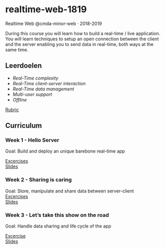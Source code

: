 # realtime-web-1819
Realtime Web @cmda-minor-web · 2018-2019

During this course you will learn how to build a real-time / live application. You will learn techniques to setup an open connection between the client and the server enabling you to send data in real-time, both ways at the same time.

## Leerdoelen
- _Real-Time complexity_
- _Real-Time client-server interaction_
- _Real-Time data management_
- _Multi-user support_
- _Offline_

[Rubric][rubric]

## Curriculum

### Week 1 - Hello Server

Goal: Build and deploy an unique barebone real-time app  

[Excercises](...)    
[Slides](...)  


### Week 2 - Sharing is caring  

Goal: Store, manipulate and share data between server-client   
[Excercises]()    
[Slides]()


### Week 3 - Let’s take this show on the road 

Goal: Handle data sharing and life cycle of the app 

[Excercise](...)  
[Slides](...)


<!-- Add a link to your live demo in Github Pages 🌐-->

<!-- ☝️ replace this description with a description of your own work -->

<!-- Add a nice image here at the end of the week, showing off your shiny frontend 📸 -->

<!-- Maybe a table of contents here? 📚 -->

<!-- How about a section that describes how to install this project? 🤓 -->

<!-- ...but how does one use this project? What are its features 🤔 -->

<!-- What external data source is featured in your project and what are its properties 🌠 -->

<!-- Maybe a checklist of done stuff and stuff still on your wishlist? ✅ -->

<!-- How about a license here? 📜 (or is it a licence?) 🤷 -->

[rubric]: https://docs.google.com/spreadsheets/d/1uGJUt2-QmmgR8bChAzct4s0lO3EnK23tztIIzT2lGCQ/edit?usp=sharing
